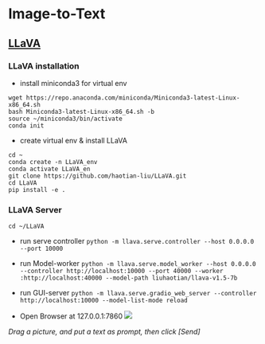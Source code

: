 # Image-to-Text

## [LLaVA](https://llava-vl.github.io/)

### LLaVA installation

* install miniconda3 for virtual env
```
wget https://repo.anaconda.com/miniconda/Miniconda3-latest-Linux-x86_64.sh
bash Miniconda3-latest-Linux-x86_64.sh -b
source ~/miniconda3/bin/activate
conda init
```

* create virtual env & install LLaVA
```
cd ~
conda create -n LLaVA_env
conda activate LLaVA_en
git clone https://github.com/haotian-liu/LLaVA.git
cd LLaVA
pip install -e .
```

### LLaVA Server
`cd ~/LLaVA`<br>

* run serve controller
`python -m llava.serve.controller --host 0.0.0.0 --port 10000`<br>

* run Model-worker
`python -m llava.serve.model_worker --host 0.0.0.0 --controller http://localhost:10000 --port 40000 --worker :http://localhost:40000 --model-path liuhaotian/llava-v1.5-7b`<br>

* run GUI-server
`python -m llava.serve.gradio_web_server --controller http://localhost:10000 --model-list-mode reload`<br>

* Open Browser at 127.0.0.1:7860
![](https://github.com/rkuo2000/GenAI/blob/main/Image-to-Text/images/LLaVA_Gradio_Server_UI.png?raw=true)

*Drag a picture, and put a text as prompt, then click [Send]*<br>

